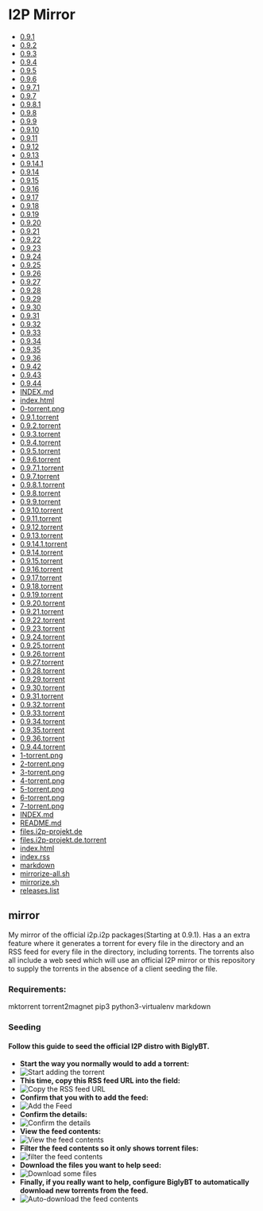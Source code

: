I2P Mirror
==========

 - [0.9.1](/mirror/files.i2p-projekt.de/0.9.1)
 - [0.9.2](/mirror/files.i2p-projekt.de/0.9.2)
 - [0.9.3](/mirror/files.i2p-projekt.de/0.9.3)
 - [0.9.4](/mirror/files.i2p-projekt.de/0.9.4)
 - [0.9.5](/mirror/files.i2p-projekt.de/0.9.5)
 - [0.9.6](/mirror/files.i2p-projekt.de/0.9.6)
 - [0.9.7.1](/mirror/files.i2p-projekt.de/0.9.7.1)
 - [0.9.7](/mirror/files.i2p-projekt.de/0.9.7)
 - [0.9.8.1](/mirror/files.i2p-projekt.de/0.9.8.1)
 - [0.9.8](/mirror/files.i2p-projekt.de/0.9.8)
 - [0.9.9](/mirror/files.i2p-projekt.de/0.9.9)
 - [0.9.10](/mirror/files.i2p-projekt.de/0.9.10)
 - [0.9.11](/mirror/files.i2p-projekt.de/0.9.11)
 - [0.9.12](/mirror/files.i2p-projekt.de/0.9.12)
 - [0.9.13](/mirror/files.i2p-projekt.de/0.9.13)
 - [0.9.14.1](/mirror/files.i2p-projekt.de/0.9.14.1)
 - [0.9.14](/mirror/files.i2p-projekt.de/0.9.14)
 - [0.9.15](/mirror/files.i2p-projekt.de/0.9.15)
 - [0.9.16](/mirror/files.i2p-projekt.de/0.9.16)
 - [0.9.17](/mirror/files.i2p-projekt.de/0.9.17)
 - [0.9.18](/mirror/files.i2p-projekt.de/0.9.18)
 - [0.9.19](/mirror/files.i2p-projekt.de/0.9.19)
 - [0.9.20](/mirror/files.i2p-projekt.de/0.9.20)
 - [0.9.21](/mirror/files.i2p-projekt.de/0.9.21)
 - [0.9.22](/mirror/files.i2p-projekt.de/0.9.22)
 - [0.9.23](/mirror/files.i2p-projekt.de/0.9.23)
 - [0.9.24](/mirror/files.i2p-projekt.de/0.9.24)
 - [0.9.25](/mirror/files.i2p-projekt.de/0.9.25)
 - [0.9.26](/mirror/files.i2p-projekt.de/0.9.26)
 - [0.9.27](/mirror/files.i2p-projekt.de/0.9.27)
 - [0.9.28](/mirror/files.i2p-projekt.de/0.9.28)
 - [0.9.29](/mirror/files.i2p-projekt.de/0.9.29)
 - [0.9.30](/mirror/files.i2p-projekt.de/0.9.30)
 - [0.9.31](/mirror/files.i2p-projekt.de/0.9.31)
 - [0.9.32](/mirror/files.i2p-projekt.de/0.9.32)
 - [0.9.33](/mirror/files.i2p-projekt.de/0.9.33)
 - [0.9.34](/mirror/files.i2p-projekt.de/0.9.34)
 - [0.9.35](/mirror/files.i2p-projekt.de/0.9.35)
 - [0.9.36](/mirror/files.i2p-projekt.de/0.9.36)
 - [0.9.42](/mirror/files.i2p-projekt.de/0.9.42)
 - [0.9.43](/mirror/files.i2p-projekt.de/0.9.43)
 - [0.9.44](/mirror/files.i2p-projekt.de/0.9.44)
 - [INDEX.md](/mirror/files.i2p-projekt.de/INDEX.md)
 - [index.html](/mirror/files.i2p-projekt.de/index.html)
 - [0-torrent.png](/mirror/0-torrent.png)
 - [0.9.1.torrent](/mirror/0.9.1.torrent)
 - [0.9.2.torrent](/mirror/0.9.2.torrent)
 - [0.9.3.torrent](/mirror/0.9.3.torrent)
 - [0.9.4.torrent](/mirror/0.9.4.torrent)
 - [0.9.5.torrent](/mirror/0.9.5.torrent)
 - [0.9.6.torrent](/mirror/0.9.6.torrent)
 - [0.9.7.1.torrent](/mirror/0.9.7.1.torrent)
 - [0.9.7.torrent](/mirror/0.9.7.torrent)
 - [0.9.8.1.torrent](/mirror/0.9.8.1.torrent)
 - [0.9.8.torrent](/mirror/0.9.8.torrent)
 - [0.9.9.torrent](/mirror/0.9.9.torrent)
 - [0.9.10.torrent](/mirror/0.9.10.torrent)
 - [0.9.11.torrent](/mirror/0.9.11.torrent)
 - [0.9.12.torrent](/mirror/0.9.12.torrent)
 - [0.9.13.torrent](/mirror/0.9.13.torrent)
 - [0.9.14.1.torrent](/mirror/0.9.14.1.torrent)
 - [0.9.14.torrent](/mirror/0.9.14.torrent)
 - [0.9.15.torrent](/mirror/0.9.15.torrent)
 - [0.9.16.torrent](/mirror/0.9.16.torrent)
 - [0.9.17.torrent](/mirror/0.9.17.torrent)
 - [0.9.18.torrent](/mirror/0.9.18.torrent)
 - [0.9.19.torrent](/mirror/0.9.19.torrent)
 - [0.9.20.torrent](/mirror/0.9.20.torrent)
 - [0.9.21.torrent](/mirror/0.9.21.torrent)
 - [0.9.22.torrent](/mirror/0.9.22.torrent)
 - [0.9.23.torrent](/mirror/0.9.23.torrent)
 - [0.9.24.torrent](/mirror/0.9.24.torrent)
 - [0.9.25.torrent](/mirror/0.9.25.torrent)
 - [0.9.26.torrent](/mirror/0.9.26.torrent)
 - [0.9.27.torrent](/mirror/0.9.27.torrent)
 - [0.9.28.torrent](/mirror/0.9.28.torrent)
 - [0.9.29.torrent](/mirror/0.9.29.torrent)
 - [0.9.30.torrent](/mirror/0.9.30.torrent)
 - [0.9.31.torrent](/mirror/0.9.31.torrent)
 - [0.9.32.torrent](/mirror/0.9.32.torrent)
 - [0.9.33.torrent](/mirror/0.9.33.torrent)
 - [0.9.34.torrent](/mirror/0.9.34.torrent)
 - [0.9.35.torrent](/mirror/0.9.35.torrent)
 - [0.9.36.torrent](/mirror/0.9.36.torrent)
 - [0.9.44.torrent](/mirror/0.9.44.torrent)
 - [1-torrent.png](/mirror/1-torrent.png)
 - [2-torrent.png](/mirror/2-torrent.png)
 - [3-torrent.png](/mirror/3-torrent.png)
 - [4-torrent.png](/mirror/4-torrent.png)
 - [5-torrent.png](/mirror/5-torrent.png)
 - [6-torrent.png](/mirror/6-torrent.png)
 - [7-torrent.png](/mirror/7-torrent.png)
 - [INDEX.md](/mirror/INDEX.md)
 - [README.md](/mirror/README.md)
 - [files.i2p-projekt.de](/mirror/files.i2p-projekt.de)
 - [files.i2p-projekt.de.torrent](/mirror/files.i2p-projekt.de.torrent)
 - [index.html](/mirror/index.html)
 - [index.rss](/mirror/index.rss)
 - [markdown](/mirror/markdown)
 - [mirrorize-all.sh](/mirror/mirrorize-all.sh)
 - [mirrorize.sh](/mirror/mirrorize.sh)
 - [releases.list](/mirror/releases.list)

mirror
------


My mirror of the official i2p.i2p packages(Starting at 0.9.1). Has a an extra
feature where it generates a torrent for every file in the directory and an RSS
feed for every file in the directory, including torrents. The torrents also
all include a web seed which will use an official I2P mirror or this repository
to supply the torrents in the absence of a client seeding the file.

### Requirements:

mktorrent
torrent2magnet
pip3
python3-virtualenv
markdown

### Seeding

#### Follow this guide to seed the official I2P distro with BiglyBT.

- **Start the way you normally would to add a torrent:**
 - ![Start adding the torrent](0-torrent.png)
- **This time, copy this RSS feed URL into the field:**
 - ![Copy the RSS feed URL](1-torrent.png)
- **Confirm that you with to add the feed:**
 - ![Add the Feed](2-torrent.png)
- **Confirm the details:**
 - ![Confirm the details](3-torrent.png)
- **View the feed contents:**
 - ![View the feed contents](4-torrent.png)
- **Filter the feed contents so it only shows torrent files:**
 - ![filter the feed contents](5-torrent.png)
- **Download the files you want to help seed:**
 - ![Download some files](6-torrent.png)
- **Finally, if you really want to help, configure BiglyBT to automatically download**
  **new torrents from the feed.**
 - ![Auto-download the feed contents](7-torrent.png)